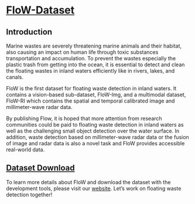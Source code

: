 # [FloW-Dataset](https://www.orca-tech.cn/datasets.html)

## Introduction

Marine wastes are severely threatening marine animals and their habitat, also causing an impact on human life through toxic substances transportation and accumulation. To prevent the wastes especially the plastic trash from getting into the ocean, it is essential to detect and clean the floating wastes in inland waters efficiently like in rivers, lakes, and canals.

FloW is the first dataset for floating waste detection in inland waters. It contains a vision-based sub-dataset, FloW-Img, and a multimodal dataset, FloW-RI which contains the spatial and temporal calibrated image and millimeter-wave radar data. 

By publishing Flow, it is hoped that more attention from research communities could be paid to floating waste detection in inland waters as well as the challenging small object detection over the water surface. In addition, waste detection based on millimeter-wave radar data or the fusion of image and radar data is also a novel task and FloW provides accessible real-world data.

## [Dataset Download](https://www.orca-tech.cn/datasets.html)

To learn more details about FloW and download the dataset with the development tools, please visit our [website](https://www.orca-tech.cn/datasets.html). Let’s work on floating waste detection together!
